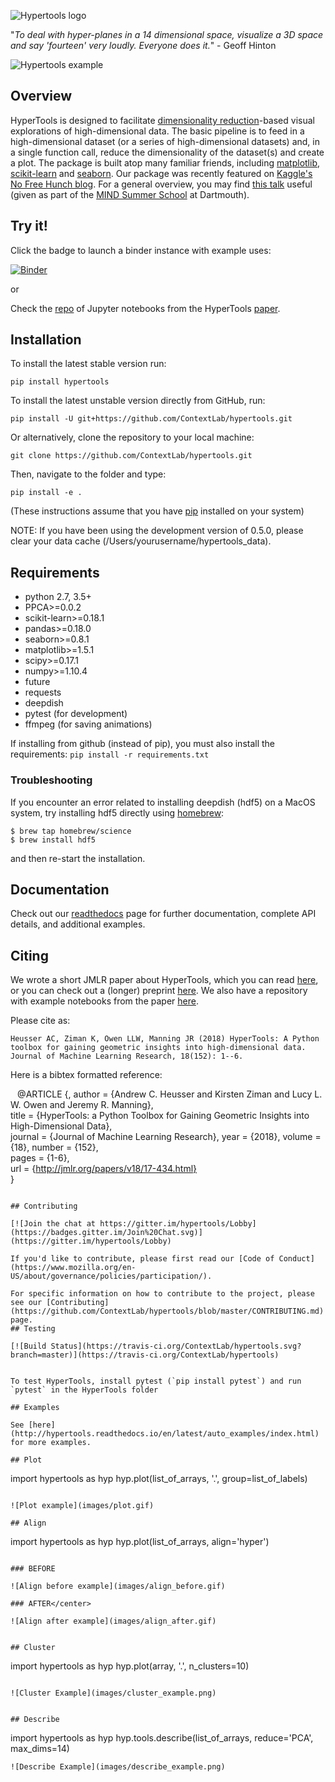 ![Hypertools logo](images/hypercube.png)


"_To deal with hyper-planes in a 14 dimensional space, visualize a 3D space and say 'fourteen' very loudly.  Everyone does it._" - Geoff Hinton


![Hypertools example](images/hypertools.gif)

## Overview

HyperTools is designed to facilitate
[dimensionality reduction](https://en.wikipedia.org/wiki/Dimensionality_reduction)-based
visual explorations of high-dimensional data.  The basic pipeline is
to feed in a high-dimensional dataset (or a series of high-dimensional
datasets) and, in a single function call, reduce the dimensionality of
the dataset(s) and create a plot.  The package is built atop many
familiar friends, including [matplotlib](https://matplotlib.org/),
[scikit-learn](http://scikit-learn.org/) and
[seaborn](https://seaborn.pydata.org/).  Our package was recently
featured on
[Kaggle's No Free Hunch blog](http://blog.kaggle.com/2017/04/10/exploring-the-structure-of-high-dimensional-data-with-hypertools-in-kaggle-kernels/).  For a general overview, you may find [this talk](https://www.youtube.com/watch?v=hb_ER9RGtOM) useful (given as part of the [MIND Summer School](https://summer-mind.github.io) at Dartmouth).

## Try it!

Click the badge to launch a binder instance with example uses:

[![Binder](http://mybinder.org/badge.svg)](http://mybinder.org:/repo/contextlab/hypertools-paper-notebooks)

or

Check the [repo](https://github.com/ContextLab/hypertools-paper-notebooks) of Jupyter notebooks from the HyperTools [paper](https://arxiv.org/abs/1701.08290).

## Installation

To install the latest stable version run:

`pip install hypertools`

To install the latest unstable version directly from GitHub, run:

`pip install -U git+https://github.com/ContextLab/hypertools.git`

Or alternatively, clone the repository to your local machine:

`git clone https://github.com/ContextLab/hypertools.git`

Then, navigate to the folder and type:

`pip install -e .`

(These instructions assume that you have [pip](https://pip.pypa.io/en/stable/installing/) installed on your system)

NOTE: If you have been using the development version of 0.5.0, please clear your
data cache (/Users/yourusername/hypertools_data).

## Requirements

+ python 2.7, 3.5+
+ PPCA>=0.0.2
+ scikit-learn>=0.18.1
+ pandas>=0.18.0
+ seaborn>=0.8.1
+ matplotlib>=1.5.1
+ scipy>=0.17.1
+ numpy>=1.10.4
+ future
+ requests
+ deepdish
+ pytest (for development)
+ ffmpeg (for saving animations)

If installing from github (instead of pip), you must also install the requirements:
`pip install -r requirements.txt`

### Troubleshooting

If you encounter an error related to installing deepdish (hdf5) on a MacOS system, try installing hdf5 directly using [homebrew](https://brew.sh/):
```
$ brew tap homebrew/science
$ brew install hdf5
```
and then re-start the installation.

## Documentation

Check out our [readthedocs](http://hypertools.readthedocs.io/en/latest/) page for further documentation, complete API details, and additional examples.

## Citing

We wrote a short JMLR paper about HyperTools, which you can read [here](http://jmlr.org/papers/v18/17-434.html), or you can check out a (longer) preprint [here](https://arxiv.org/abs/1701.08290). We also have a repository with example notebooks from the paper [here](https://github.com/ContextLab/hypertools-paper-notebooks).

Please cite as:

`Heusser AC, Ziman K, Owen LLW, Manning JR (2018) HyperTools: A Python toolbox for gaining geometric insights into high-dimensional data.  Journal of Machine Learning Research, 18(152): 1--6.`

Here is a bibtex formatted reference:

```	```
@ARTICLE {,
    author  = {Andrew C. Heusser and Kirsten Ziman and Lucy L. W. Owen and Jeremy R. Manning},    
    title   = {HyperTools: a Python Toolbox for Gaining Geometric Insights into High-Dimensional Data},    
    journal = {Journal of Machine Learning Research},
    year    = {2018},
    volume  = {18},	
    number  = {152},	
    pages   = {1-6},	
    url     = {http://jmlr.org/papers/v18/17-434.html}	
}
```

## Contributing

[![Join the chat at https://gitter.im/hypertools/Lobby](https://badges.gitter.im/Join%20Chat.svg)](https://gitter.im/hypertools/Lobby)

If you'd like to contribute, please first read our [Code of Conduct](https://www.mozilla.org/en-US/about/governance/policies/participation/).

For specific information on how to contribute to the project, please see our [Contributing](https://github.com/ContextLab/hypertools/blob/master/CONTRIBUTING.md) page.
## Testing

[![Build Status](https://travis-ci.org/ContextLab/hypertools.svg?branch=master)](https://travis-ci.org/ContextLab/hypertools)


To test HyperTools, install pytest (`pip install pytest`) and run `pytest` in the HyperTools folder

## Examples

See [here](http://hypertools.readthedocs.io/en/latest/auto_examples/index.html) for more examples.

## Plot

```
import hypertools as hyp
hyp.plot(list_of_arrays, '.', group=list_of_labels)
```

![Plot example](images/plot.gif)

## Align

```
import hypertools as hyp
hyp.plot(list_of_arrays, align='hyper')
```

### BEFORE

![Align before example](images/align_before.gif)

### AFTER</center>

![Align after example](images/align_after.gif)


## Cluster

```
import hypertools as hyp
hyp.plot(array, '.', n_clusters=10)
```

![Cluster Example](images/cluster_example.png)


## Describe

```
import hypertools as hyp
hyp.tools.describe(list_of_arrays, reduce='PCA', max_dims=14)
```
![Describe Example](images/describe_example.png)
